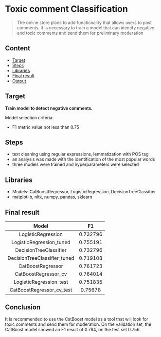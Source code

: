 # Toxic comment Classification
> The online store plans to add functionality that allows users to post comments. It is necessary to train a model that can identify negative and toxic comments and send them for preliminary moderation

## Content
* [Target](#Target)
* [Steps](#Steps)
* [Libraries](#Libraries)
* [Final result](#Final-result)
* [Output](#Output)

## Target
**Train model to detect negative comments.**

Model selection criteria:
* F1 metric value not less than 0.75

## Steps
- text cleaning using regular expressions, lemmatization with POS tag
- an analysis was made with the identification of the most popular words
- three models were trained and hyperparameters were selected

## Libraries
- Models: CatBoostRegressor, LogisticRegression, DecisionTreeClassifier
- matplotlib, nltk, numpy, pandas, sklearn

## Final result
| Model | F1 |
|:---------------------:|:--------:|
| LogisticRegression | 0.732796 |
| LogisticRegression_tuned | 0.755191 |
| DecisionTreeClassifier | 0.732796 |
| DecisionTreeClassifier_tuned | 0.719108 |
| CatBoostRegressor | 0.761723 |
| CatBoostRegressor_cv | 0.764014 |
| LogisticRegression_test | 0.751835 |
| CatBoostRegressor_cv_test | 0.75678 |


## Conclusion
It is recommended to use the CatBoost model as a tool that will look for toxic comments and send them for moderation.
On the validation set, the CatBoost model showed an F1 result of 0.764, on the test set 0.756.

